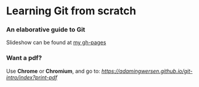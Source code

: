 # Learning Git from scratch

### An elaborative guide to Git

Slideshow can be found at [my gh-pages](https://adamingwersen.github.io/git-intro/index)

### Want a pdf?
Use <b>Chrome</b> or <b>Chromium</b>, and go to: <i>https://adamingwersen.github.io/git-intro/index?print-pdf</i>
